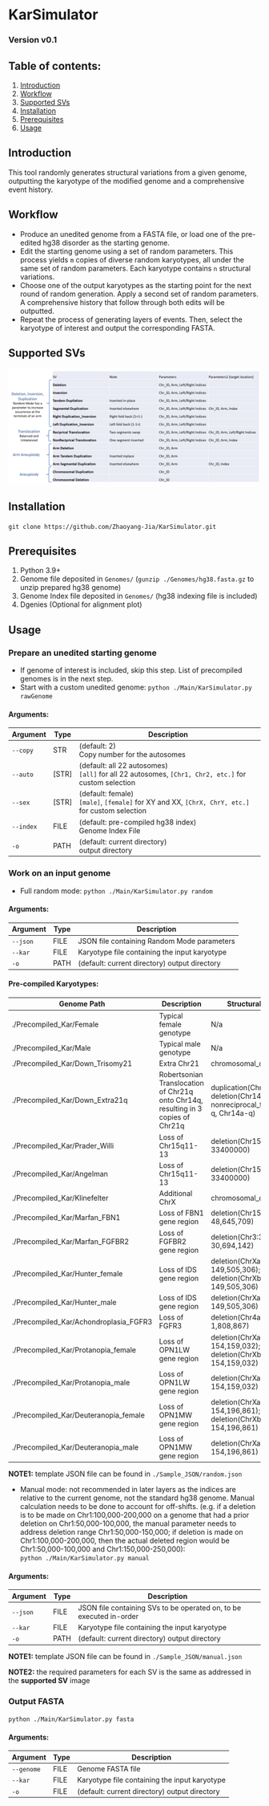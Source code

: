 # KarSimulator

### Version v0.1

## Table of contents:
1. [Introduction](#introduction)
2. [Workflow](#workflow)
3. [Supported SVs](#supported-svs)
4. [Installation](#installation)
5. [Prerequisites](#prerequisites)
6. [Usage](#usage)

## Introduction
This tool randomly generates structural variations from a given genome, outputting the karyotype of the 
modified genome and a comprehensive event history. 

## Workflow
- Produce an unedited genome from a FASTA file, or load one of the pre-edited hg38 disorder 
as the starting genome.
- Edit the starting genome using a set of random parameters. 
This process yields `m` copies of diverse random karyotypes, 
all under the same set of random parameters. Each karyotype contains `n` structural variations.
- Choose one of the output karyotypes as the starting point for the next round of random generation. 
Apply a second set of random parameters. A comprehensive history that follow through both edits will be outputted.
- Repeat the process of generating layers of events. 
Then, select the karyotype of interest and output the corresponding FASTA.

## Supported SVs
![Supported SVs](/pics/Supported_SV.png)

## Installation
`git clone https://github.com/Zhaoyang-Jia/KarSimulator.git`

## Prerequisites
1. Python 3.9+
2. Genome file deposited in `Genomes/` (`gunzip ./Genomes/hg38.fasta.gz` to unzip prepared hg38 genome)
3. Genome Index file deposited in `Genomes/` (hg38 indexing file is included)
4. Dgenies (Optional for alignment plot)

## Usage
### Prepare an unedited starting genome
- If genome of interest is included, skip this step. List of precompiled genomes is in the next step.
- Start with a custom unedited genome: `python ./Main/KarSimulator.py rawGenome`

#### Arguments:
| Argument  | Type  | Description                                                                                                |
|-----------|-------|------------------------------------------------------------------------------------------------------------|
| `--copy`  | STR   | (default: 2) <br /> Copy number for the autosomes                                                          |
| `--auto`  | [STR] | (default: all 22 autosomes) <br /> `[all]` for all 22 autosomes, `[Chr1, Chr2, etc.]` for custom selection |
| `--sex`   | [STR] | (default: female) <br /> `[male]`, `[female]` for XY and XX,  `[ChrX, ChrY, etc.]` for custom selection    |
| `--index` | FILE  | (default: pre-compiled hg38 index) <br /> Genome Index File                                                |
| `-o`      | PATH  | (default: current directory) <br /> output directory                                                       |

### Work on an input genome
- Full random mode: `python ./Main/KarSimulator.py random`
#### Arguments:
| Argument | Type | Description                                   |
|----------|------|-----------------------------------------------|
| `--json` | FILE | JSON file containing Random Mode parameters   |
| `--kar`  | FILE | Karyotype file containing the input karyotype |
| `-o`     | PATH | (default: current directory) output directory |

#### Pre-compiled Karyotypes:
| Genome Path                            | Description                                                                       | Structural Variations (SVs)                                                                |
|----------------------------------------|-----------------------------------------------------------------------------------|--------------------------------------------------------------------------------------------|
| ./Precompiled_Kar/Female               | Typical female genotype                                                           | N/a                                                                                        |
| ./Precompiled_Kar/Male                 | Typical male genotype                                                             | N/a                                                                                        |
| ./Precompiled_Kar/Down_Trisomy21       | Extra Chr21                                                                       | chromosomal_duplication(Chr21a)                                                            |
| ./Precompiled_Kar/Down_Extra21q        | Robertsonian Translocation of Chr21q onto Chr14q, resulting in 3 copies of Chr21q | duplication(Chr21a-q); deletion(Chr14a-q); nonreciprocal_translocation(Chr21a-q, Chr14a-q) |
| ./Precompiled_Kar/Prader_Willi         | Loss of Chr15q11-13                                                               | deletion(Chr15a:2050001-33400000)                                                          |
| ./Precompiled_Kar/Angelman             | Loss of Chr15q11-13                                                               | deletion(Chr15a:2050001-33400000)                                                          |
| ./Precompiled_Kar/Klinefelter          | Additional ChrX                                                                   | chromosomal_duplication(ChrXa)                                                             |
| ./Precompiled_Kar/Marfan_FBN1          | Loss of FBN1 gene region                                                          | deletion(Chr15a:48,408,313-48,645,709)                                                     |
| ./Precompiled_Kar/Marfan_FGFBR2        | Loss of FGFBR2 gene region                                                        | deletion(Chr3:30,606,601-30,694,142)                                                       |
| ./Precompiled_Kar/Hunter_female        | Loss of IDS gene region                                                           | deletion(ChrXa:149,476,988-149,505,306); deletion(ChrXb:149,476,988-149,505,306)           |
| ./Precompiled_Kar/Hunter_male          | Loss of IDS gene region                                                           | deletion(ChrXa:149,476,988-149,505,306)                                                    |
| ./Precompiled_Kar/Achondroplasia_FGFR3 | Loss of FGFR3                                                                     | deletion(Chr4a:1,793,293-1,808,867)                                                        |
| ./Precompiled_Kar/Protanopia_female    | Loss of OPN1LW gene region                                                        | deletion(ChrXa:154,144,243-154,159,032); deletion(ChrXb:154,144,243-154,159,032)           |
| ./Precompiled_Kar/Protanopia_male      | Loss of OPN1LW gene region                                                        | deletion(ChrXa:154,144,243-154,159,032)                                                    |
| ./Precompiled_Kar/Deuteranopia_female  | Loss of OPN1MW gene region                                                        | deletion(ChrXa:154,182,596-154,196,861); deletion(ChrXb:154,182,596-154,196,861)           |
| ./Precompiled_Kar/Deuteranopia_male    | Loss of OPN1MW gene region                                                        | deletion(ChrXa:154,182,596-154,196,861)                                                    |


**NOTE1:** template JSON file can be found in `./Sample_JSON/random.json`
- Manual mode: not recommended in later layers as the indices are relative to the current genome, not the 
standard hg38 genome. Manual calculation needs to be done to account for off-shifts.
(e.g. if a deletion is to be made on Chr1:100,000-200,000 on a genome that had a prior deletion
on Chr1:50,000-100,000, the manual parameter needs to address deletion range Chr1:50,000-150,000;
if deletion is made on Chr1:100,000-200,000, then the actual deleted region would be Chr1:50,000-100,000
and Chr1:150,000-250,000): <br />
`python ./Main/KarSimulator.py manual`
#### Arguments:
| Argument | Type | Description                                                         |
|----------|------|---------------------------------------------------------------------|
| `--json` | FILE | JSON file containing SVs to be operated on, to be executed in-order |
| `--kar`  | FILE | Karyotype file containing the input karyotype                       |
| `-o`     | PATH | (default: current directory) output directory                       |
**NOTE1:** template JSON file can be found in `./Sample_JSON/manual.json`

**NOTE2:** the required parameters for each SV is the same as addressed in the **supported SV** image

### Output FASTA
`python ./Main/KarSimulator.py fasta`
#### Arguments:
| Argument   | Type | Description                                   |
|------------|------|-----------------------------------------------|
| `--genome` | FILE | Genome FASTA file                             |
| `--kar`    | FILE | Karyotype file containing the input karyotype |
| `-o`       | FILE | (default: current directory) output directory |
